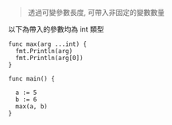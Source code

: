 > 透過可變參數長度, 可帶入非固定的變數數量


以下為帶入的參數均為 int 類型
```
func max(arg ...int) {
  fmt.Println(arg)
  fmt.Println(arg[0])
}

func main() {

  a := 5
  b := 6
  max(a, b)
}
```